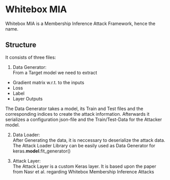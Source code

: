 # Whitebox MIA

Whitebox MIA is a Membership Inference Attack Framework, hence the name.

## Structure

It consists of three files:
1. Data Generator:  
From a Target model we need to extract
 - Gradient matrix w.r.t. to the inputs
 - Loss
 - Label
 - Layer Outputs
 
 The Data Generator takes a model, its Train and Test files and the corresponding indices to create the attack information. 
 Afterwards it serializes a configuration json-file and the Train/Test-Data for the Attacker model.
 
 2. Data Loader:  
 After Generating the data, it is neccessary to deserialize the attack data. The Attack Loader Library can be easily used as
 Data Generator for keras.__model__.fit_generator()
 
 3. Attack Layer:  
 The Attack Layer is a custom Keras layer. It is based upon the paper from Nasr et al. regarding Whitebox Membership Inference Attacks